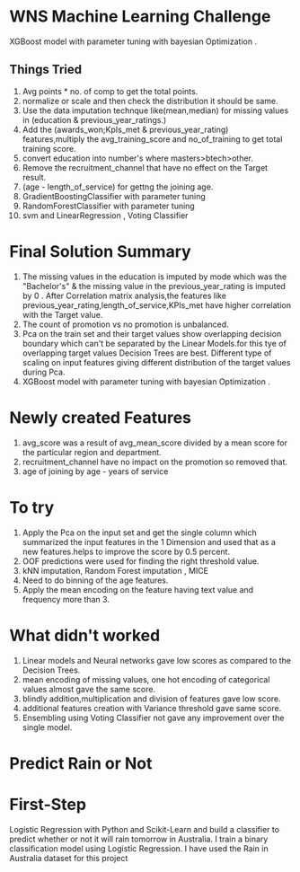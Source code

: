 # WNS Machine Learning Challenge
XGBoost model with parameter tuning with bayesian Optimization .

## Things Tried
1. Avg points * no. of comp to get the total points.
2. normalize or scale and then check the distribution it should be same.
3. Use the data imputation technque like(mean,median) for missing values in (education & previous_year_ratings.)
4. Add the (awards_won;KpIs_met & previous_year_rating) features,multiply the avg_training_score and no_of_training to get total training score.
5. convert education into number's where masters>btech>other.
6. Remove the recruitment_channel that have no effect on the Target result.
7. (age - length_of_service) for gettng the joining age.
8. GradientBoostingClassifier with parameter tuning
9. RandomForestClassifier with parameter tuning
10. svm and LinearRegression , Voting Classifier 
# Final Solution Summary
1. The missing values in the education is imputed by mode which was the "Bachelor's" & the missing value in the previous_year_rating is imputed by 0 . After Correlation matrix analysis,the features like previous_year_rating,length_of_service,KPIs_met have higher correlation with the Target value.
2. The count of promotion vs no promotion is unbalanced.
3. Pca on the train set and their target values show overlapping decision boundary which can't be separated by the Linear Models.for this tye of overlapping target values Decision Trees are best. Different type of scaling on input features giving different distribution of the target values during Pca.
4. XGBoost model with parameter tuning with bayesian Optimization .

# Newly created Features
1. avg_score  was a result of avg_mean_score divided by a mean score for the particular region and department.
2. recruitment_channel have no impact on the promotion so removed that.
3. age of joining by age - years of service
# To try
1. Apply the Pca on the input set and get the single column which summarized the input features in the 1 Dimension and used that as a     new features.helps to improve the score by 0.5 percent.
2. OOF predictions were used for finding the right threshold value.
3. kNN imputation, Random Forest imputation , MICE
4. Need to do binning of the age features.
5. Apply the mean encoding on the feature having text value and frequency more than 3.
# What didn't worked
1. Linear models and Neural networks gave low scores as compared to the Decision Trees.
2. mean encoding of missing values, one hot encoding of categorical values almost gave the same score.
3. blindly addition,multiplication and division of features gave low score.
4. additional features creation with Variance threshold gave same score.
5. Ensembling using Voting Classifier not gave any improvement over the single model.


# Predict Rain or Not
# First-Step
Logistic Regression with Python and Scikit-Learn and build a classifier to predict whether or not it will rain tomorrow in Australia. I train a binary classification model using Logistic Regression. I have used the Rain in Australia dataset for this project
